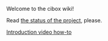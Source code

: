 Welcome to the cibox wiki!

Read [the status of the project](https://github.com/propeoplemd/cibox/wiki/CIBOX), please.

[Introduction video how-to](http://youtu.be/EJZcqTcycf0)
